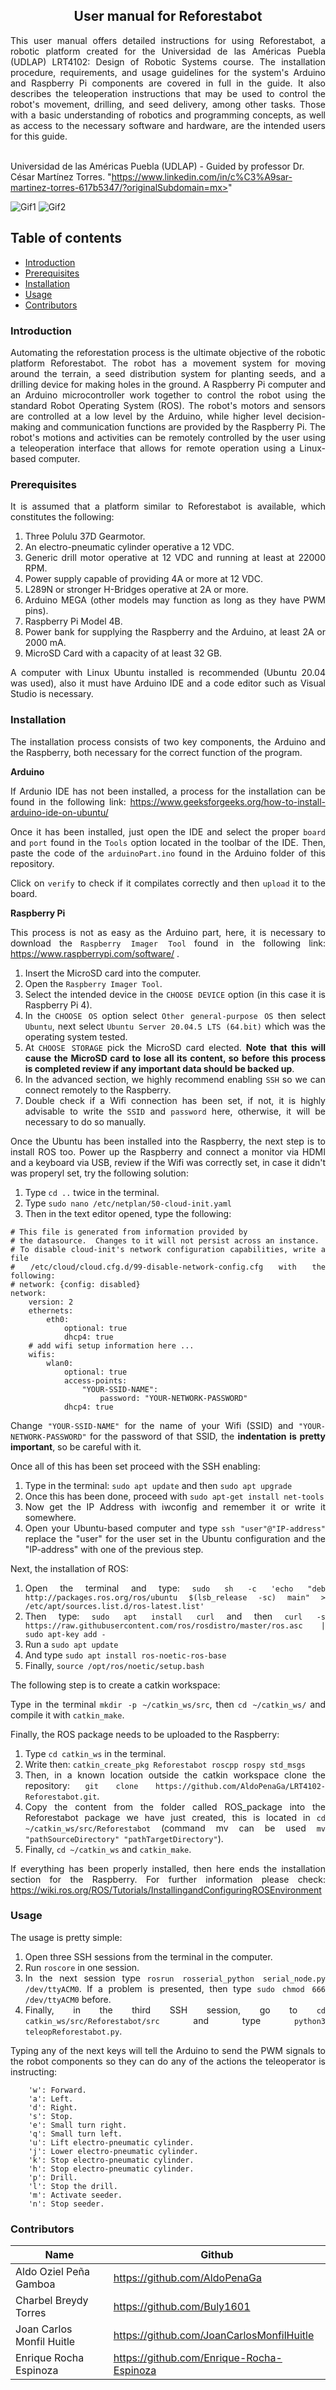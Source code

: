 <p align="center">
  <h2 align="center">User manual for Reforestabot </h2>

  <p align="justify">
  This user manual offers detailed instructions for using Reforestabot, a robotic platform created for the Universidad de las Américas Puebla (UDLAP) LRT4102: Design of Robotic Systems course. The installation procedure, requirements, and usage guidelines for the system's Arduino and Raspberry Pi components are covered in full in the guide. It also describes the teleoperation instructions that may be used to control the robot's movement, drilling, and seed delivery, among other tasks. Those with a basic understanding of robotics and programming concepts, as well as access to the necessary software and hardware, are the intended users for this guide.
	  
  <br>Universidad de las Américas Puebla (UDLAP) - Guided by professor Dr. César Martínez Torres. "https://www.linkedin.com/in/c%C3%A9sar-martinez-torres-617b5347/?originalSubdomain=mx>" 
  </p>
</p>
<be>

![Gif1](https://github.com/AldoPenaGa/LRT4102-Reforestabot/blob/main/Pictures/Gif1.gif)
![Gif2](https://github.com/AldoPenaGa/LRT4102-Reforestabot/blob/main/Pictures/Gif2.gif)

## Table of contents
- [Introduction](#introduction)
- [Prerequisites](#prerequisites)
- [Installation](#installation)
- [Usage](#usage)
- [Contributors](#contributors)

<div align= "justify">

### Introduction
Automating the reforestation process is the ultimate objective of the robotic platform Reforestabot. The robot has a movement system for moving around the terrain, a seed distribution system for planting seeds, and a drilling device for making holes in the ground. A Raspberry Pi computer and an Arduino microcontroller work together to control the robot using the standard Robot Operating System (ROS). The robot's motors and sensors are controlled at a low level by the Arduino, while higher level decision-making and communication functions are provided by the Raspberry Pi. The robot's motions and activities can be remotely controlled by the user using a teleoperation interface that allows for remote operation using a Linux-based computer.

### Prerequisites
It is assumed that a platform similar to Reforestabot is available, which constitutes the following:

1. Three Polulu 37D Gearmotor. 
2. An electro-pneumatic cylinder operative a 12 VDC.
3. Generic drill motor operative at 12 VDC and running at least at 22000 RPM.
4. Power supply capable of providing 4A or more at 12 VDC.
5. L289N or stronger H-Bridges operative at 2A or more.
6. Arduino MEGA (other models may function as long as they have PWM pins).
7. Raspberry Pi Model 4B.
8. Power bank for supplying the Raspberry and the Arduino, at least 2A or 2000 mA.
9. MicroSD Card with a capacity of at least 32 GB.

A computer with Linux Ubuntu installed is recommended (Ubuntu 20.04 was used), also it must have Arduino IDE and a code editor such as Visual Studio is necessary.

### Installation

The installation process consists of two key components, the Arduino and the Raspberry, both necessary for the correct function of the program.

**Arduino**

If Ardunio IDE has not been installed, a process for the installation can be found in the following link: https://www.geeksforgeeks.org/how-to-install-arduino-ide-on-ubuntu/

Once it has been installed, just open the IDE and select the proper `board` and `port` found in the `Tools` option located in the toolbar of the IDE. Then, paste the code of the `arduinoPart.ino` found in the Arduino folder of this repository.

Click on `verify` to check if it compilates correctly and then `upload` it to the board.

**Raspberry Pi**

This process is not as easy as the Arduino part, here, it is necessary to download the `Raspberry Imager Tool` found in the following link: https://www.raspberrypi.com/software/ . 

1. Insert the MicroSD card into the computer.
2. Open the `Raspberry Imager Tool`.
3. Select the intended device in the `CHOOSE DEVICE` option (in this case it is Raspberry Pi 4).
4. In the `CHOOSE OS` option select `Other general-purpose OS` then select `Ubuntu`, next select `Ubuntu Server 20.04.5 LTS (64.bit)` which was the operating system tested.
5. At `CHOOSE STORAGE` pick the MicroSD card elected. **Note that this will cause the MicroSD card to lose all its content, so before this process is completed review if any important data should be backed up**.
6. In the advanced section, we highly recommend enabling `SSH` so we can connect remotely to the Raspberry.
7. Double check if a Wifi connection has been set, if not, it is highly advisable to write the `SSID` and `password` here, otherwise, it will be necessary to do so manually.

Once the Ubuntu has been installed into the Raspberry, the next step is to install ROS too. Power up the Raspberry and connect a monitor via HDMI and a keyboard via USB, review if the Wifi was correctly set, in case it didn't was properyl set, try the following solution: 

1. Type `cd ..` twice in the terminal.
2. Type `sudo nano /etc/netplan/50-cloud-init.yaml`
3. Then in the text editor opened, type the following:

```
# This file is generated from information provided by
# the datasource.  Changes to it will not persist across an instance.
# To disable cloud-init's network configuration capabilities, write a file
# /etc/cloud/cloud.cfg.d/99-disable-network-config.cfg with the following:
# network: {config: disabled}
network:
    version: 2
    ethernets:
        eth0:
            optional: true
            dhcp4: true
    # add wifi setup information here ...
    wifis:
        wlan0:
            optional: true
            access-points:
                "YOUR-SSID-NAME":
                    password: "YOUR-NETWORK-PASSWORD"
            dhcp4: true
```
Change `"YOUR-SSID-NAME"` for the name of your Wifi (SSID) and `"YOUR-NETWORK-PASSWORD"` for the password of that SSID, the **indentation is pretty important**, so be careful with it.

Once all of this has been set proceed with the SSH enabling:

1. Type in the terminal: `sudo apt update` and then `sudo apt upgrade`
2. Once this has been done, proceed with `sudo apt-get install net-tools`
3. Now get the IP Address with iwconfig and remember it or write it somewhere.
4. Open your Ubuntu-based computer and type `ssh "user"@"IP-address"` replace the "user" for the user set in the Ubuntu configuration and the "IP-address" with one of the previous step. 

Next, the installation of ROS:

1. Open the terminal and type: `sudo sh -c 'echo "deb http://packages.ros.org/ros/ubuntu $(lsb_release -sc) main" > /etc/apt/sources.list.d/ros-latest.list'`
2. Then type: `sudo apt install curl` and then `curl -s https://raw.githubusercontent.com/ros/rosdistro/master/ros.asc | sudo apt-key add -`
3. Run a `sudo apt update`
4. And type `sudo apt install ros-noetic-ros-base`
5. Finally, `source /opt/ros/noetic/setup.bash`

The following step is to create a catkin workspace:

Type in the terminal `mkdir -p ~/catkin_ws/src`, then `cd ~/catkin_ws/` and compile it with `catkin_make`.

Finally, the ROS package needs to be uploaded to the Raspberry:
1. Type `cd catkin_ws` in the terminal.
2. Write then: `catkin_create_pkg Reforestabot roscpp rospy std_msgs`
3. Then, in a known location outside the catkin workspace clone the repository: `git clone https://github.com/AldoPenaGa/LRT4102-Reforestabot.git`.
4. Copy the content from the folder called ROS_package into the Reforestabot package we have just created, this is located in `cd ~/catkin_ws/src/Reforestabot` (command mv can be used `mv "pathSourceDirectory" "pathTargetDirectory"`).
5. Finally, `cd ~/catkin_ws` and `catkin_make`.

If everything has been properly installed, then here ends the installation section for the Raspberry. For further information please check: https://wiki.ros.org/ROS/Tutorials/InstallingandConfiguringROSEnvironment


### Usage
The usage is pretty simple:

1. Open three SSH sessions from the terminal in the computer.
2. Run `roscore` in one session.
3. In the next session type `rosrun rosserial_python serial_node.py /dev/ttyACM0`. If a problem is presented, then type `sudo chmod 666 /dev/ttyACM0` before.
4. Finally, in the third SSH session, go to `cd catkin_ws/src/Reforestabot/src` and type `python3 teleopReforestabot.py`.

Typing any of the next keys will tell the Arduino to send the PWM signals to the robot components so they can do any of the actions the teleoperator is instructing:

```
    'w': Forward.
    'a': Left.
    'd': Right.
    's': Stop.
    'e': Small turn right.
    'q': Small turn left.
    'u': Lift electro-pneumatic cylinder.
    'j': Lower electro-pneumatic cylinder.
    'k': Stop electro-pneumatic cylinder.
    'h': Stop electro-pneumatic cylinder.
    'p': Drill.
    'l': Stop the drill.
    'm': Activate seeder.
    'n': Stop seeder.
```


### Contributors

| Name                          | Github                               |
|-------------------------------|--------------------------------------|
| Aldo Oziel Peña Gamboa        | https://github.com/AldoPenaGa        |
| Charbel Breydy Torres         | https://github.com/Buly1601          |
| Joan Carlos Monfil Huitle     | https://github.com/JoanCarlosMonfilHuitle|
| Enrique Rocha Espinoza        | https://github.com/Enrique-Rocha-Espinoza|

